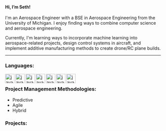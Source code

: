 #### Hi, I’m Seth!

I'm an Aerospace Engineer with a BSE in Aerospace Engineering from the University of Michigan. I enjoy finding ways to combine computer science and aerospace engineering.

Currently, I'm learning ways to incorporate machine learning into aerospace-related projects, design control systems in aircraft, and implement additive manufacturing methods to create drone/RC plane builds.

---

### Languages:         

<img align="left" alt="java" width="30px" src="https://cdn.jsdelivr.net/gh/devicons/devicon@latest/icons/matlab/matlab-original.svg"/>         
<img align="left" alt="java" width="30px" src="https://cdn.jsdelivr.net/gh/devicons/devicon@latest/icons/python/python-original.svg"/>
<img align="left" alt="java" width="30px" src="https://cdn.jsdelivr.net/gh/devicons/devicon@latest/icons/cplusplus/cplusplus-original.svg"/>          
<img align="left" alt="java" width="30px" src="https://cdn.jsdelivr.net/gh/devicons/devicon@latest/icons/c/c-original.svg"/>
<img align="left" alt="java" width="30px" src="https://cdn.jsdelivr.net/gh/devicons/devicon@latest/icons/labview/labview-original.svg"/>                   
<img align="left" alt="java" width="30px" src="https://cdn.jsdelivr.net/gh/devicons/devicon@latest/icons/html5/html5-original.svg"/>        
<img align="left" alt="java" width="30px" src="https://cdn.jsdelivr.net/gh/devicons/devicon@latest/icons/css3/css3-original.svg"/><br>
                         
### Project Management Methodologies:

<ul>
    <li>Predictive</li>  
    <li>Agile</li> 
    <li>Hybrid</li> 
</ul>             

### Projects:


<!---
Freefall802/Freefall802 is a ✨ special ✨ repository because its `README.md` (this file) appears on your GitHub profile.
You can click the Preview link to take a look at your changes.
--->

